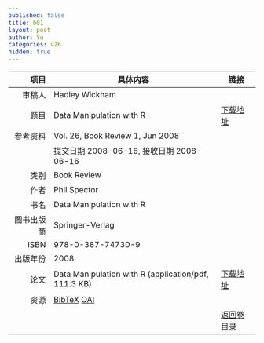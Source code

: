 ```yaml
---
published: false
title: b01
layout: post
author: Yu
categories: v26
hidden: true
---
```


| 项目 | 具体内容 | 链接 |
|---:|---|---|
| 审稿人 | Hadley  Wickham| |
| 题目 |Data Manipulation with R | [下载地址](http://www.jstatsoft.org/v26/b01/paper) |
| 参考资料 |Vol. 26, Book Review 1, Jun 2008 | |
| | 提交日期 2008-06-16, 接收日期 2008-06-16| | 
| 类别 | Book Review| |
| 作者 | Phil Spector| |
| 书名| Data Manipulation with R| |
| 图书出版商 | Springer-Verlag| |
| ISBN | 978-0-387-74730-9| |
| 出版年份 | 2008| |
| 论文 | Data Manipulation with R  (application/pdf, 111.3 KB)| [下载地址](http://www.jstatsoft.org/v26/b01/paper) |
| 资源 | [BibTeX](http://www.jstatsoft.org/v26/b01/bibtex) [OAI](http://www.jstatsoft.org/oai?verb=GetRecord&identifier=oai.jstatsoft/v26/b01&prefix=oai_dc)| |
| |  | [返回卷目录]({{site.baseurl}}/volume/v26.html) |